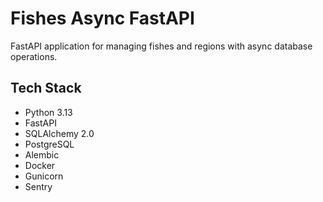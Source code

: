 # Fishes Async FastAPI

FastAPI application for managing fishes and regions with async database operations.

## Tech Stack

- Python 3.13
- FastAPI
- SQLAlchemy 2.0
- PostgreSQL
- Alembic
- Docker
- Gunicorn
- Sentry
